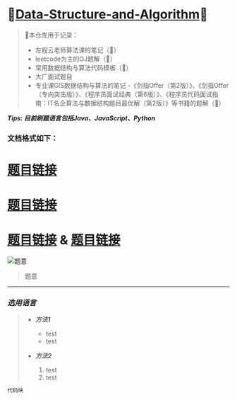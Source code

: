 # 🎉[Data-Structure-and-Algorithm]()🎉

> 📢本仓库用于记录：
> - 左程云老师算法课的笔记（🚩）
> - leetcode为主的OJ题解（🚩）
> - 常用数据结构与算法代码模板（🚩）
> - 大厂面试题目
> - 专业课GIS数据结构与算法的笔记
> -《剑指Offer（第2版）》、《剑指Offer（专向突击版）》、《程序员面试经典（第6版）》、《程序员代码面试指南：IT名企算法与数据结构题目最优解（第2版）》等书籍的题解（🚩）

***Tips: 目前刷题语言包括Java、JavaScript、Python***


### 文档格式如下：

# [题目链接]()

# [题目链接]()

# [题目链接]() & [题目链接]()

![题意]()

> 题意

---

### *选用语言*

> - ***方法1***
>   - test
>   - test
> 
> - ***方法2***
>   1. test
>   2. test

```java
代码块
```
